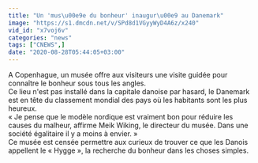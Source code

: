 ```yaml
---
title: "Un 'mus\u00e9e du bonheur' inaugur\u00e9 au Danemark"
image: "https://s1.dmcdn.net/v/SPd8d1VGyyWyD4A6z/x240"
vid_id: "x7voj6v"
categories: "news"
tags: ["CNEWS",]
date: "2020-08-28T05:44:05+03:00"
---
```

A Copenhague, un musée offre aux visiteurs une visite guidée pour connaître le bonheur sous tous les angles.  <br>Ce lieu n'est pas installé dans la capitale danoise par hasard, le Danemark est en tête du classement mondial des pays où les habitants sont les plus heureux.  <br>« Je pense que le modèle nordique est vraiment bon pour réduire les causes du malheur, affirme Meik Wiking, le directeur du musée. Dans une société égalitaire il y a moins à envier. »  <br>Ce musée est censée permettre aux curieux de trouver ce que les Danois appellent le « Hygge », la recherche du bonheur dans les choses simples.
